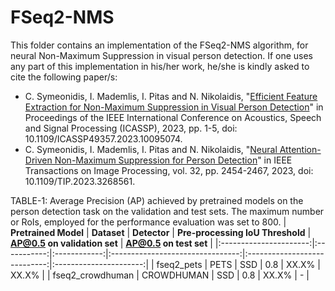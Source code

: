 FSeq2-NMS
======

This folder contains an implementation of the FSeq2-NMS algorithm, for neural Non-Maximum Suppression in visual person detection. If one uses any part of this implementation in his/her work, he/she is kindly asked to cite the following paper/s:

- C. Symeonidis, I. Mademlis, I. Pitas and N. Nikolaidis, "[Efficient Feature Extraction for Non-Maximum Suppression in Visual Person Detection](https://ieeexplore.ieee.org/document/10095074)" in Proceedings of the IEEE International Conference on Acoustics, Speech and Signal Processing (ICASSP), 2023, pp. 1-5, doi: 10.1109/ICASSP49357.2023.10095074.
- C. Symeonidis, I. Mademlis, I. Pitas and N. Nikolaidis, "[Neural Attention-Driven Non-Maximum Suppression for Person Detection](https://ieeexplore.ieee.org/abstract/document/10107719)" in IEEE Transactions on Image Processing, vol. 32, pp. 2454-2467, 2023, doi: 10.1109/TIP.2023.3268561.


TABLE-1: Average Precision (AP) achieved by pretrained models on the person detection task on the validation and test sets. The maximum number or RoIs, employed for the performance evaluation was set to 800.
|  **Pretrained Model**  | **Dataset** | **Detector** | **Pre-processing IoU Threshold** | **AP@0.5 on validation set** | **AP@0.5 on test set** |
|:----------------------:|:-----------:|:------------:|:--------------------------------:|:----------------------------:|:----------------------:|
|  fseq2_pets            |     PETS    |      SSD     |                0.8               |             XX.X%            |          XX.X%         |
|  fseq2_crowdhuman      |  CROWDHUMAN |      SSD     |                0.8               |             XX.X%            |            -           |
